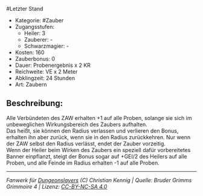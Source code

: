 #Letzter Stand  
- Kategorie: #Zauber  
- Zugangsstufen:  
  - Heiler: 3  
  - Zauberer: -  
  - Schwarzmagier: -  
- Kosten: 160  
- Zauberbonus: 0  
- Dauer: Probenergebnis x 2 KR  
- Reichweite: VE x 2 Meter  
- Abklingzeit: 24 Stunden  
- Art: Zaubern     

## Beschreibung:
Alle Verbündeten des ZAW erhalten +1 auf alle Proben, solange sie sich im unbeweglichen Wirkungsbereich des Zaubers aufhalten.<br>Das heißt, sie können den Radius verlassen und verlieren den Bonus, erhalten ihn aber zurück, wenn sie in den Radius zurückkehren. Nur wenn der ZAW selbst den Radius verlässt, endet der Zauber vorzeitig.<br>Wenn der Heiler beim Wirken des Zaubers ein speziell dafür vorbereitetes Banner einpflanzt, steigt der Bonus sogar auf +GEI/2 des Heilers auf alle Proben, und alle Feinde im Radius erhalten -1 auf alle Proben.


___
*Fanwerk für [Dungeonslayers](https://www.dungeonslayers.net/) (C) Christian Kennig | Quelle: Bruder Grimms Grimmoire 4 | Lizenz: [CC-BY-NC-SA 4.0](https://creativecommons.org/licenses/by-nc-sa/4.0/deed.de)*